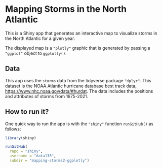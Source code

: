 # Mapping Storms in the North Atlantic

This is a Shiny app that generates an interactive map to visualize storms in 
the North Atlantic for a given year.

The displayed map is a `"plotly"` graphic that is generated
by passing a `"ggplot"` object to `ggplotly()`.


## Data

This app uses the `storms` data from the tidyverse package `"dplyr"`.
This dataset is the NOAA Atlantic hurricane database best track data,
<https://www.nhc.noaa.gov/data/#hurdat>. The data includes the positions and 
attributes of storms from 1975-2021.


## How to run it?

One quick way to run the app is with the `"shiny"` function `runGitHub()` as follows:

```R
library(shiny)

runGitHub(
  repo = "shiny", 
  username = "data133", 
  subdir = "mapping-storms2-ggplotly")
```

